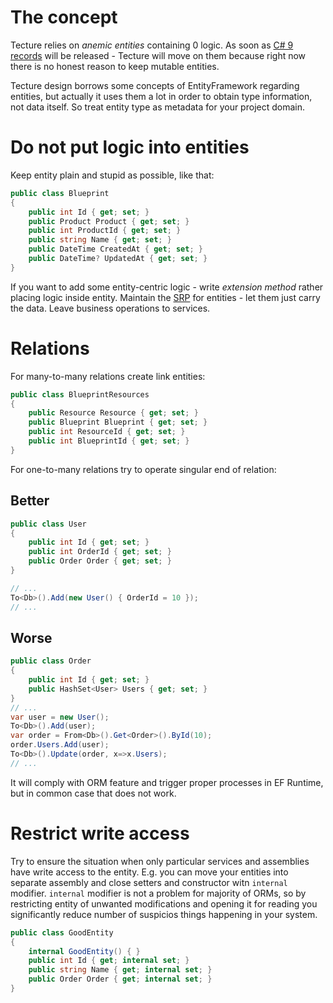 # The concept

Tecture relies on *anemic entities* containing 0 logic. As soon as [C# 9 records](https://devblogs.microsoft.com/dotnet/welcome-to-c-9-0/#records) will be released - Tecture will move on them because right now there is no honest reason to keep mutable entities.

Tecture design borrows some concepts of EntityFramework regarding entities, but actually it uses them a lot in order to obtain type information, not data itself. So treat entity type as metadata for your project domain.

# Do not put logic into entities

Keep entity plain and stupid as possible, like that:

```csharp
public class Blueprint
{
	public int Id { get; set; }
	public Product Product { get; set; }
	public int ProductId { get; set; }	
	public string Name { get; set; }	
	public DateTime CreatedAt { get; set; }	
	public DateTime? UpdatedAt { get; set; }	
}
```

If you want to add some entity-centric logic - write *extension method* rather placing logic inside entity. Maintain the [SRP](https://en.wikipedia.org/wiki/Single-responsibility_principle) for entities - let them just carry the data. Leave business operations to services.

# Relations

For many-to-many relations create link entities:

```csharp
public class BlueprintResources
{
	public Resource Resource { get; set; }
	public Blueprint Blueprint { get; set; }
	public int ResourceId { get; set; }
	public int BlueprintId { get; set; }
}
```
For one-to-many relations try to operate singular end of relation:

## Better
```csharp
public class User
{
	public int Id { get; set; }
	public int OrderId { get; set; }
	public Order Order { get; set; }
}

// ...
To<Db>().Add(new User() { OrderId = 10 });
// ...
```
## Worse
```csharp
public class Order
{
	public int Id { get; set; }
	public HashSet<User> Users { get; set; }
}
// ...
var user = new User();
To<Db>().Add(user);
var order = From<Db>().Get<Order>().ById(10);
order.Users.Add(user);
To<Db>().Update(order, x=>x.Users);
// ...
```

It will comply with ORM feature and trigger proper processes in EF Runtime, but in common case that does not work.

# Restrict write access

Try to ensure the situation when only particular services and assemblies have write access to the entity. E.g. you can move your entities into separate assembly and close setters and constructor witn `internal` modifier. `internal` modifier is not a problem for majority of ORMs, so by restricting entity of unwanted modifications and opening it for reading you significantly reduce number of suspicios things happening in your system.

```csharp
public class GoodEntity
{
	internal GoodEntity() { }
	public int Id { get; internal set; }
	public string Name { get; internal set; }
	public Order Order { get; internal set; }
}
```
